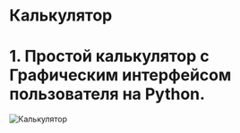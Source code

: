 # Калькулятор

# 1. Простой калькулятор с Графическим интерфейсом пользователя на Python.
![Калькулятор](Python-Home-Work-7/Image/Калькулятор.png)
#
#
#
#


